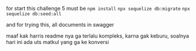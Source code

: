 for start this challenge 5 must be
`npm install`
`npx sequelize db:migrate`
`npx sequelize db:seed:all`


and for trying this, all documents in swagger

maaf kak harris readme nya ga terlalu kompleks, karna gak keburu, soalnya hari ini ada uts matkul yang ga ke konversi